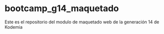 # bootcamp_g14_maquetado
Este es el repositorio del modulo de maquetado web de la generación 14 de Kodemia
